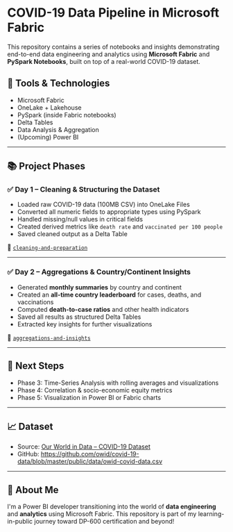 # COVID-19 Data Pipeline in Microsoft Fabric

This repository contains a series of notebooks and insights demonstrating end-to-end data engineering and analytics using **Microsoft Fabric** and **PySpark Notebooks**, built on top of a real-world COVID-19 dataset.

## 🔧 Tools & Technologies
- Microsoft Fabric
- OneLake + Lakehouse
- PySpark (inside Fabric notebooks)
- Delta Tables
- Data Analysis & Aggregation
- (Upcoming) Power BI

---

## 📚 Project Phases

### ✅ Day 1 – Cleaning & Structuring the Dataset
- Loaded raw COVID-19 data (100MB CSV) into OneLake Files
- Converted all numeric fields to appropriate types using PySpark
- Handled missing/null values in critical fields
- Created derived metrics like `death rate` and `vaccinated per 100 people`
- Saved cleaned output as a Delta Table

📂 [`cleaning-and-preparation`](./cleaning-and-preparation/)

---

### ✅ Day 2 – Aggregations & Country/Continent Insights
- Generated **monthly summaries** by country and continent
- Created an **all-time country leaderboard** for cases, deaths, and vaccinations
- Computed **death-to-case ratios** and other health indicators
- Saved all results as structured Delta Tables
- Extracted key insights for further visualizations

📂 [`aggregations-and-insights`](./aggregations-and-insights/)

---

## 📌 Next Steps
- Phase 3: Time-Series Analysis with rolling averages and visualizations
- Phase 4: Correlation & socio-economic equity metrics
- Phase 5: Visualization in Power BI or Fabric charts

---

## 📈 Dataset
- Source: [Our World in Data – COVID-19 Dataset](https://ourworldindata.org/covid-vaccinations)
- GitHub: https://github.com/owid/covid-19-data/blob/master/public/data/owid-covid-data.csv

---

## 👋 About Me
I'm a Power BI developer transitioning into the world of **data engineering** and **analytics** using Microsoft Fabric. This repository is part of my learning-in-public journey toward DP-600 certification and beyond!

